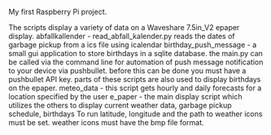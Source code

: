 My first Raspberry Pi project. 

The scripts display a variety of data on a Waveshare 7.5in_V2 epaper display. 
abfallkallender - read_abfall_kalender.py reads the dates of garbage pickup from a ics file using icalendar
birthday_push_message - a small gui application to store birthdays in a sqlite database. the main.py can be called via the command line
                        for automation of push message notification to your device via pushbullet. before this can be done you must
                        have a pushbullet API key.
                        parts of these scripts are also used to display birthdays on the epaper.
meteo_data - this script gets hourly and daily forecasts for a location specified by the user
e_paper - the main display script which utilizes the others to display current weather data, garbage pickup schedule, birthdays
          To run latitude, longitude and the path to weather icons must be set. weather icons must have the bmp file format.
